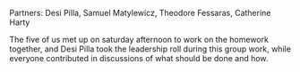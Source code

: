 Partners: Desi Pilla, Samuel Matylewicz, Theodore Fessaras, Catherine Harty

The five of us met up on saturday afternoon to work on the homework together, and Desi Pilla took the leadership roll during
this group work, while everyone contributed in discussions of what should be done and how. 
